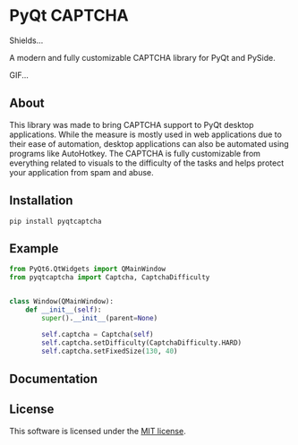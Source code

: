 # PyQt CAPTCHA

Shields...

A modern and fully customizable CAPTCHA library for PyQt and PySide.

GIF...

## About

This library was made to bring CAPTCHA support to PyQt desktop applications. While the measure is mostly used in web applications due to their ease of automation, desktop applications can also be automated using programs like AutoHotkey. The CAPTCHA is fully customizable from everything related to visuals to the difficulty of the tasks and helps protect your application from spam and abuse.

## Installation

```
pip install pyqtcaptcha
```

## Example

```python
from PyQt6.QtWidgets import QMainWindow
from pyqtcaptcha import Captcha, CaptchaDifficulty


class Window(QMainWindow):
    def __init__(self):
        super().__init__(parent=None)

        self.captcha = Captcha(self)
        self.captcha.setDifficulty(CaptchaDifficulty.HARD)
        self.captcha.setFixedSize(130, 40)
```

## Documentation

## License

This software is licensed under the [MIT license](https://github.com/marcohenning/pyqtcaptcha/blob/master/LICENSE).
